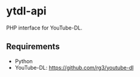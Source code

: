 # ytdl-api
PHP interface for YouTube-DL.

## Requirements
* Python
* YouTube-DL: https://github.com/rg3/youtube-dl